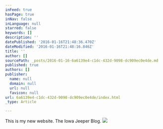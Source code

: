 ```yaml
---
inFeed: true
hasPage: true
inNav: false
inLanguage: null
starred: false
keywords: []
description: ''
datePublished: '2016-01-16T21:48:36.470Z'
dateModified: '2016-01-16T21:48:16.846Z'
title: ''
author: []
sourcePath: _posts/2016-01-16-6a6139e4-c1dc-432d-9098-dc909ec0e4de.md
published: true
authors: []
publisher:
  name: null
  domain: null
  url: null
  favicon: null
url: 6a6139e4-c1dc-432d-9098-dc909ec0e4de/index.html
_type: Article

---
```

This is my new website. The Iowa Jeeper Blog.
![](https://the-grid-user-content.s3-us-west-2.amazonaws.com/1acf3fd4-28ca-4c66-84b7-b6e8a37dfd8a.jpg)